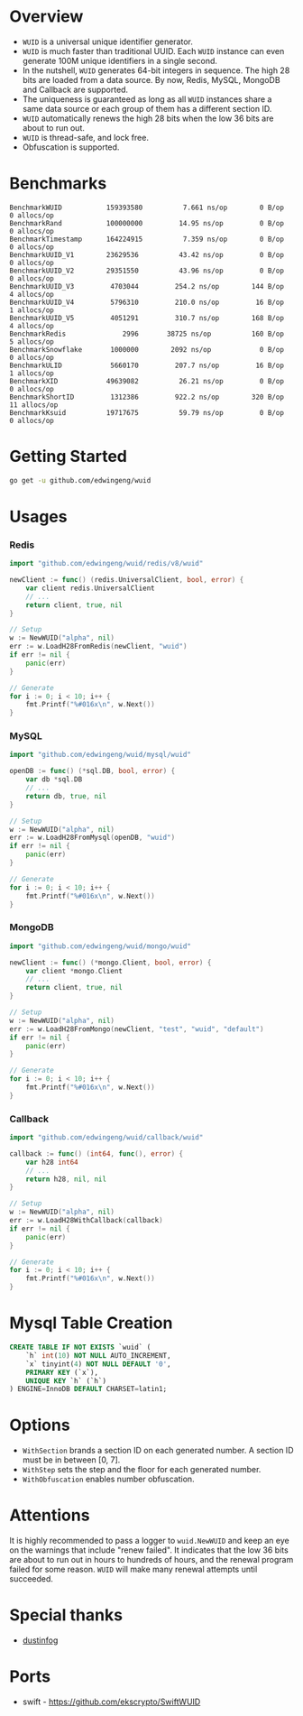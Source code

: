 # Overview
- `WUID` is a universal unique identifier generator.
- `WUID` is much faster than traditional UUID. Each `WUID` instance can even generate 100M unique identifiers in a single second.
- In the nutshell, `WUID` generates 64-bit integers in sequence. The high 28 bits are loaded from a data source. By now, Redis, MySQL, MongoDB and Callback are supported.
- The uniqueness is guaranteed as long as all `WUID` instances share a same data source or each group of them has a different section ID.
- `WUID` automatically renews the high 28 bits when the low 36 bits are about to run out.
- `WUID` is thread-safe, and lock free.
- Obfuscation is supported.

# Benchmarks
```
BenchmarkWUID           159393580          7.661 ns/op        0 B/op       0 allocs/op
BenchmarkRand           100000000         14.95 ns/op         0 B/op       0 allocs/op
BenchmarkTimestamp      164224915          7.359 ns/op        0 B/op       0 allocs/op
BenchmarkUUID_V1        23629536          43.42 ns/op         0 B/op       0 allocs/op
BenchmarkUUID_V2        29351550          43.96 ns/op         0 B/op       0 allocs/op
BenchmarkUUID_V3         4703044         254.2 ns/op        144 B/op       4 allocs/op
BenchmarkUUID_V4         5796310         210.0 ns/op         16 B/op       1 allocs/op
BenchmarkUUID_V5         4051291         310.7 ns/op        168 B/op       4 allocs/op
BenchmarkRedis              2996       38725 ns/op          160 B/op       5 allocs/op
BenchmarkSnowflake       1000000        2092 ns/op            0 B/op       0 allocs/op
BenchmarkULID            5660170         207.7 ns/op         16 B/op       1 allocs/op
BenchmarkXID            49639082          26.21 ns/op         0 B/op       0 allocs/op
BenchmarkShortID         1312386         922.2 ns/op        320 B/op      11 allocs/op
BenchmarkKsuid          19717675          59.79 ns/op         0 B/op       0 allocs/op
```

# Getting Started
``` bash
go get -u github.com/edwingeng/wuid
```

# Usages
### Redis
``` go
import "github.com/edwingeng/wuid/redis/v8/wuid"

newClient := func() (redis.UniversalClient, bool, error) {
    var client redis.UniversalClient
    // ...
    return client, true, nil
}

// Setup
w := NewWUID("alpha", nil)
err := w.LoadH28FromRedis(newClient, "wuid")
if err != nil {
    panic(err)
}

// Generate
for i := 0; i < 10; i++ {
    fmt.Printf("%#016x\n", w.Next())
}
```

### MySQL
``` go
import "github.com/edwingeng/wuid/mysql/wuid"

openDB := func() (*sql.DB, bool, error) {
    var db *sql.DB
    // ...
    return db, true, nil
}

// Setup
w := NewWUID("alpha", nil)
err := w.LoadH28FromMysql(openDB, "wuid")
if err != nil {
    panic(err)
}

// Generate
for i := 0; i < 10; i++ {
    fmt.Printf("%#016x\n", w.Next())
}
```

### MongoDB
``` go
import "github.com/edwingeng/wuid/mongo/wuid"

newClient := func() (*mongo.Client, bool, error) {
    var client *mongo.Client
    // ...
    return client, true, nil
}

// Setup
w := NewWUID("alpha", nil)
err := w.LoadH28FromMongo(newClient, "test", "wuid", "default")
if err != nil {
    panic(err)
}

// Generate
for i := 0; i < 10; i++ {
    fmt.Printf("%#016x\n", w.Next())
}
```

### Callback
``` go
import "github.com/edwingeng/wuid/callback/wuid"

callback := func() (int64, func(), error) {
    var h28 int64
    // ...
    return h28, nil, nil
}

// Setup
w := NewWUID("alpha", nil)
err := w.LoadH28WithCallback(callback)
if err != nil {
    panic(err)
}

// Generate
for i := 0; i < 10; i++ {
    fmt.Printf("%#016x\n", w.Next())
}
```

# Mysql Table Creation
``` sql
CREATE TABLE IF NOT EXISTS `wuid` (
    `h` int(10) NOT NULL AUTO_INCREMENT,
    `x` tinyint(4) NOT NULL DEFAULT '0',
    PRIMARY KEY (`x`),
    UNIQUE KEY `h` (`h`)
) ENGINE=InnoDB DEFAULT CHARSET=latin1;
```

# Options

- `WithSection` brands a section ID on each generated number. A section ID must be in between [0, 7].
- `WithStep` sets the step and the floor for each generated number.
- `WithObfuscation` enables number obfuscation.

# Attentions
It is highly recommended to pass a logger to `wuid.NewWUID` and keep an eye on the warnings that include "renew failed". It indicates that the low 36 bits are about to run out in hours to hundreds of hours, and the renewal program failed for some reason. `WUID` will make many renewal attempts until succeeded. 

# Special thanks
- [dustinfog](https://github.com/dustinfog)

# Ports
- swift - https://github.com/ekscrypto/SwiftWUID
